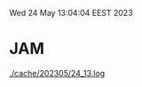 Wed 24 May 13:04:04 EEST 2023
# JAM
<a href='./cache/202305/24_13.log'>./cache/202305/24_13.log</a>

